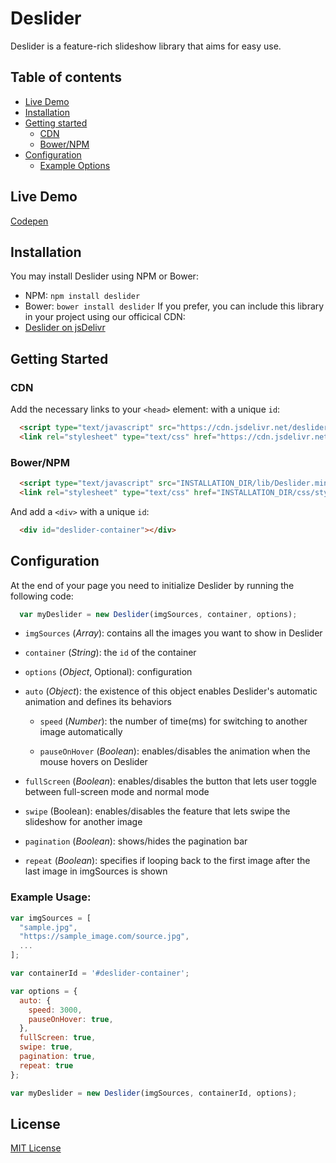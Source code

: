 # Deslider
Deslider is a feature-rich slideshow library that aims for easy use.

## Table of contents
- [Live Demo](#live-demo)
- [Installation](#installation)
- [Getting started](#getting-started)
  - [CDN](#cdn)
  - [Bower/NPM](#bowernpm)
- [Configuration](#configuration)
  - [Example Options](#exmaple-options)

## Live Demo
[Codepen](http://codepen.io/kevlai22/pen/zNmZQv)

## Installation
You may install Deslider using NPM or Bower:
- NPM: `npm install deslider`
- Bower: `bower install deslider`
If you prefer, you can include this library in your project using our officical CDN:
- [Deslider on jsDelivr](https://www.jsdelivr.com/projects/deslider)

## Getting Started
### CDN
Add the necessary links to your `<head>` element: with a unique `id`:

```html
  <script type="text/javascript" src="https://cdn.jsdelivr.net/deslider/1.5.1/Deslider.min.js"></script>
  <link rel="stylesheet" type="text/css" href="https://cdn.jsdelivr.net/deslider/1.5.1/style.css">
```

### Bower/NPM
```html
  <script type="text/javascript" src="INSTALLATION_DIR/lib/Deslider.min.js"></script>
  <link rel="stylesheet" type="text/css" href="INSTALLATION_DIR/css/style.css">
```
And add a `<div>` with a unique `id`:

```html
  <div id="deslider-container"></div>
```

## Configuration
At the end of your page you need to initialize Deslider by running the following code:

```javascript
  var myDeslider = new Deslider(imgSources, container, options);
```

* `imgSources` (*Array*): contains all the images you want to show in Deslider
* `container` (*String*): the `id` of the container  
* `options` (*Object*, Optional): configuration  
 * `auto` (*Object*): the existence of this object enables Deslider's automatic animation and defines its behaviors  
   * `speed` (*Number*): the number of time(ms) for switching to another image automatically   
   
   * `pauseOnHover` (*Boolean*): enables/disables the animation when the mouse hovers on Deslider    
    
 * `fullScreen` (*Boolean*): enables/disables the button that lets user toggle between full-screen mode and normal mode  
 * `swipe` (Boolean): enables/disables the feature that lets swipe the slideshow for another image  
 * `pagination` (*Boolean*): shows/hides the pagination bar  
 * `repeat` (*Boolean*): specifies if looping back to the first image after the last image in imgSources is shown 
   
### Example Usage:
  ```javascript
  var imgSources = [
    "sample.jpg",
    "https://sample_image.com/source.jpg",
    ...
  ];
  
  var containerId = '#deslider-container';
  
  var options = {
    auto: {
      speed: 3000,
      pauseOnHover: true,
    },
    fullScreen: true,
    swipe: true,
    pagination: true,
    repeat: true
  };
  
  var myDeslider = new Deslider(imgSources, containerId, options);
  ```
  
## License
[MIT License](https://github.com/kevguy/Deslider/blob/master/LICENSE.txt)
